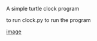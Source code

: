 A simple turtle clock program

to run clock.py to run the program


[image](https://user-images.githubusercontent.com/90372447/150296374-0cdc9e0b-6548-4b5a-9f98-516935a91ee8.png)
